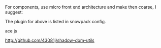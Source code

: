 
For components, use  micro front end architecture and make then coarse, I suggest:

The plugin for above  is listed in snowpack config.

ace js

http://github.com/43081j/shadow-dom-utils

